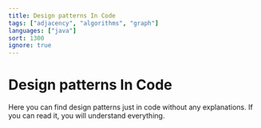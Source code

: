 ```yaml
---
title: Design patterns In Code
tags: ["adjacency", "algorithms", "graph"]
languages: ["java"]
sort: 1300
ignore: true
---
```


# Design patterns In Code

Here you can find design patterns just in code without any explanations. If you can read it, you will understand everything.

